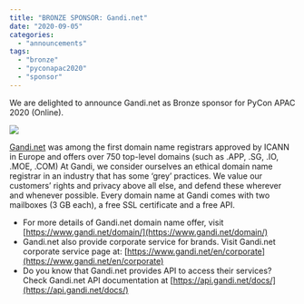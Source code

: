 ```yaml
---
title: "BRONZE SPONSOR: Gandi.net"
date: "2020-09-05"
categories: 
  - "announcements"
tags: 
  - "bronze"
  - "pyconapac2020"
  - "sponsor"
---
```


We are delighted to announce Gandi.net as Bronze sponsor for PyCon APAC 2020 (Online).

![](https://pyconmy.files.wordpress.com/2020/09/pycon-sponsorship-gandi.jpg?w=1024)

[Gandi.net](https://www.gandi.net/domain/) was among the first domain name registrars approved by ICANN in Europe and offers over 750 top-level domains (such as .APP, .SG, .IO, .MOE, .COM) At Gandi, we consider ourselves an ethical domain name registrar in an industry that has some ‘grey’ practices. We value our customers’ rights and privacy above all else, and defend these wherever and whenever possible. Every domain name at Gandi comes with two mailboxes (3 GB each), a free SSL certificate and a free API.

- For more details of Gandi.net domain name offer, visit [https://www.gandi.net/domain/](https://www.gandi.net/domain/)
- Gandi.net also provide corporate service for brands. Visit Gandi.net corporate service page at: [https://www.gandi.net/en/corporate](https://www.gandi.net/en/corporate)
- Do you know that Gandi.net provides API to access their services? Check Gandi.net API documentation at [https://api.gandi.net/docs/](https://api.gandi.net/docs/)
